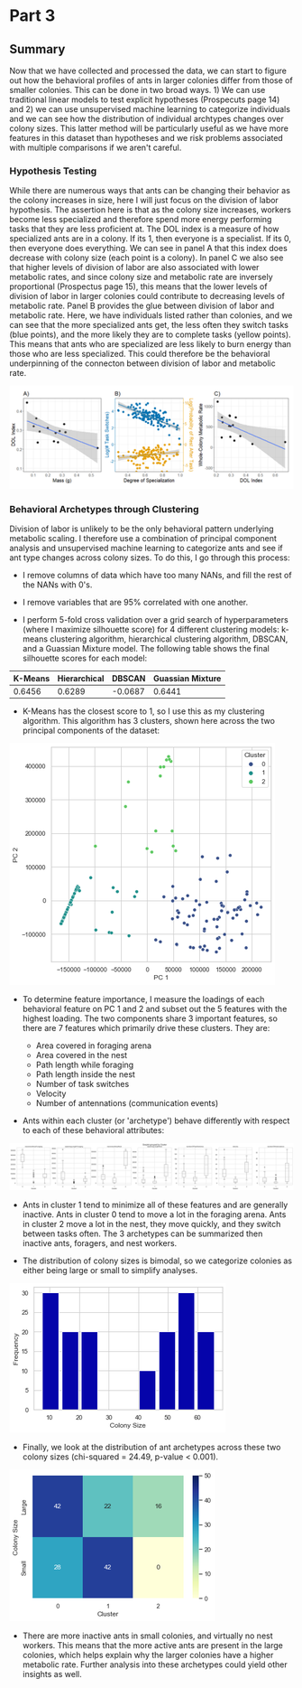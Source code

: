 # Part 3

## Summary

Now that we have collected and processed the data, we can start to figure out how the behavioral profiles of ants in larger colonies differ from those of smaller colonies. This can be done in two broad ways. 1) We can use traditional linear models to test explicit hypotheses (Prospecuts page 14) and 2) we can use unsupervised machine learning to categorize individuals and we can see how the distribution of individual archtypes changes over colony sizes. This latter method will be particularly useful as we have more features in this dataset than hypotheses and we risk problems associated with multiple comparisons if we aren't careful. 

### Hypothesis Testing 

While there are numerous ways that ants can be changing their behavior as the colony increases in size, here I will just focus on the division of labor hypothesis. The assertion here is that as the colony size increases, workers become less specialized and therefore spend more energy performing tasks that they are less proficient at. The DOL index is a measure of how specialized ants are in a colony. If its 1, then everyone is a specialist. If its 0, then everyone does everything. We can see in panel A that this index does decrease with colony size (each point is a colony). In panel C we also see that higher levels of division of labor are also associated with lower metabolic rates, and since colony size and metabolic rate are inversely proportional (Prospectus page 15), this means that the lower levels of division of labor in larger colonies could contribute to decreasing levels of metabolic rate. Panel B provides the glue between division of labor and metabolic rate. Here, we have individuals listed rather than colonies, and we can see that the more specialized ants get, the less often they switch tasks (blue points), and the more likely they are to complete tasks (yellow points). This means that ants who are specialized are less likely to burn energy than those who are less specialized. This could therefore be the behavioral underpinning of the connecton between division of labor and metabolic rate. 

![](/Images/divisionOfLabor.png)

### Behavioral Archetypes through Clustering

Division of labor is unlikely to be the only behavioral pattern underlying metabolic scaling. I therefore use a combination of principal component analysis and unsupervised machine learning to categorize ants and see if ant type changes across colony sizes. To do this, I go through this process:

* I remove columns of data which have too many NANs, and fill the rest of the NANs with 0's. 

* I remove variables that are 95% correlated with one another. 

* I perform 5-fold cross validation over a grid search of hyperparameters (where I maximize silhouette score) for 4 different clustering models: k-means clustering algorithm, hierarchical clustering algorithm, DBSCAN, and a Guassian Mixture model. The following table shows the final silhouette scores for each model: 

| K-Means  | Hierarchical | DBSCAN  | Guassian Mixture |
| ------------- | ------------- | ------------- | ------------- |
| 0.6456  | 0.6289  | -0.0687  | 0.6441 |

* K-Means has the closest score to 1, so I use this as my clustering algorithm. This algorithm has 3 clusters, shown here across the two principal components of the dataset: 

![](/Images/PCA.png)

* To determine feature importance, I measure the loadings of each behavioral feature on PC 1 and 2 and subset out the 5 features with the highest loading. The two components share 3 important features, so there are 7 features which primarily drive these clusters. They are:
  - Area covered in foraging arena
  - Area covered in the nest
  - Path length while foraging
  - Path length inside the nest
  - Number of task switches
  - Velocity
  - Number of antennations (communication events)

* Ants within each cluster (or 'archetype') behave differently with respect to each of these behavioral attributes:

![](/Images/importantFeatures.png)

* Ants in cluster 1 tend to minimize all of these features and are generally inactive. Ants in cluster 0 tend to move a lot in the foraging arena. Ants in cluster 2 move a lot in the nest, they move quickly, and they switch between tasks often. The 3 archetypes can be summarized then inactive ants, foragers, and nest workers. 

* The distribution of colony sizes is bimodal, so we categorize colonies as either being large or small to simplify analyses. 

![](/Images/colonySize.png)

* Finally, we look at the distribution of ant archetypes across these two colony sizes (chi-squared = 24.49, p-value < 0.001). 

![](/Images/heatmap.png)

* There are more inactive ants in small colonies, and virtually no nest workers. This means that the more active ants are present in the large colonies, which helps explain why the larger colonies have a higher metabolic rate. Further analysis into these archetypes could yield other insights as well. 
